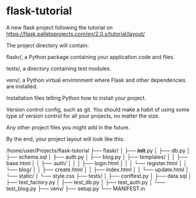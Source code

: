 # flask-tutorial
 A new flask project following the tutorial on https://flask.palletsprojects.com/en/2.0.x/tutorial/layout/

 The project directory will contain:

flaskr/, a Python package containing your application code and files.

tests/, a directory containing test modules.

venv/, a Python virtual environment where Flask and other dependencies are installed.

Installation files telling Python how to install your project.

Version control config, such as git. You should make a habit of using some type of version control for all your projects, no matter the size.

Any other project files you might add in the future.

By the end, your project layout will look like this:

/home/user/Projects/flask-tutorial
├── flaskr/
│   ├── __init__.py
│   ├── db.py
│   ├── schema.sql
│   ├── auth.py
│   ├── blog.py
│   ├── templates/
│   │   ├── base.html
│   │   ├── auth/
│   │   │   ├── login.html
│   │   │   └── register.html
│   │   └── blog/
│   │       ├── create.html
│   │       ├── index.html
│   │       └── update.html
│   └── static/
│       └── style.css
├── tests/
│   ├── conftest.py
│   ├── data.sql
│   ├── test_factory.py
│   ├── test_db.py
│   ├── test_auth.py
│   └── test_blog.py
├── venv/
├── setup.py
└── MANIFEST.in
